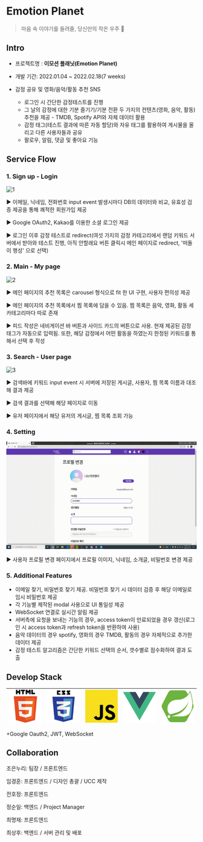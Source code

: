 # Emotion Planet

> 마음 속 이야기를 들려줄, 당신만의 작은 우주 :crescent_moon:



## Intro

- 프로젝트명 : **이모션 플래닛(Emotion Planet)**
- 개발 기간: 2022.01.04 ~ 2022.02.18(7 weeks)

- 감정 공유 및 영화/음악/활동 추천 SNS
  - 로그인 시 간단한 감정테스트를 진행
  - 그 날의 감정에 대한 기분 즐기기/기분 전환 두 가지의 컨텐츠(영화, 음악, 활동) 추천을 제공 - TMDB, Spotify API와 자체 데이터 활용
  - 감정 태그(테스트 결과에 따른 자동 할당)와 자유 태그를 활용하여 게시물을 올리고 다른 사용자들과 공유
  - 팔로우, 알림, 댓글 및 좋아요 기능



## Service Flow

### 1. Sign up - Login

![1](./README_asset/1.gif)

▶ 이메일, 닉네임, 전화번호 input event 발생시마다 DB의 데이터와 비교, 유효성 검증 제공을 통해 쾌적한 회원가입 제공

▶ Google OAuth2, Kakao를 이용한 소셜 로그인 제공

▶ 로그인 이후 감정 테스트로 redirect(여섯 가지의 감정 카테고리에서 랜덤 키워드 서버에서 받아와 테스트 진행, 아직 안할래요 버튼 클릭시 메인 페이지로 redirect, '떠돌이 행성' 으로 선택)



### 2. Main - My page

![2](./README_asset/2.gif)

▶ 메인 페이지의 추천 목록은 carousel 형식으로 fit 한 UI 구현, 사용자 편의성 제공

▶ 메인 페이지의 추천 목록에서 찜 목록에 담을 수 있음. 찜 목록은 음악, 영화, 활동 세 카테고리마다 따로 존재

▶ 피드 작성은 네비게이션 바 버튼과 사이드 카드의 버튼으로 사용. 현재 제공된 감정 태그가 자동으로 입력됨. 또한, 해당 감정에서 어떤 활동을 하였는지 한정된 키워드를 통해서 선택 후 작성



### 3. Search - User page

![3](./README_asset/3.gif)

▶ 검색바에 키워드 input event 시 서버에 저장된 게시글, 사용자, 찜 목록 이름과 대조해 결과 제공

▶ 검색 결과를 선택해 해당 페이지로 이동

▶ 유저 페이지에서 해당 유저의 게시글, 찜 목록 조회 가능



### 4. Setting

![4](./README_asset/4.gif)

▶ 사용자 프로필 변경 페이지에서 프로필 이미지, 닉네임, 소개글, 비밀번호 변경 제공



### 5. Additional Features

- 이메일 찾기, 비밀번호 찾기 제공. 비밀번호 찾기 시 데이터 검증 후 해당 이메일로 임시 비밀번호 제공
- 각 기능별 제작된 modal 사용으로 UI 통일성 제공
- WebSocket 연결로 실시간 알림 제공
- 서버측에 요청을 보내는 기능의 경우,  access token이 만료되었을 경우 갱신(로그인 시 access token과 refresh token을 반환하여 사용)
- 음악 데이터의 경우 spotify, 영화의 경우 TMDB, 활동의 경우 자체적으로 추가한 데이터 제공
- 감정 테스트 알고리즘은 간단한 키워드 선택의 순서, 갯수별로 점수화하여 결과 도출





## Develop Stack

| ![HTML](./README_asset/HTML.png) | ![CSS](./README_asset/CSS.png) | ![JS](./README_asset/JS.png) | ![vue](./README_asset/vue.png) | ![spring](./README_asset/spring.png) |
| -------------------------------- | ------------------------------ | ---------------------------- | ------------------------------ | ------------------------------------ |

+Google Oauth2, JWT, WebSocket



## Collaboration

조은누리: 팀장 / 프론트엔드

임경훈: 프론트엔드 / 디자인 총괄 / UCC 제작

전호정: 프론트엔드

정순일: 백엔드 / Project Manager

최명재: 프론트엔드

최상후: 백엔드 / 서버 관리 및 배포
